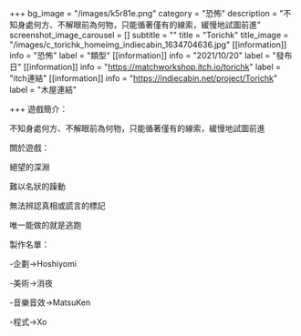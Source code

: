 +++
bg_image = "/images/k5r81e.png"
category = "恐怖"
description = "不知身處何方、不解眼前為何物，只能循著僅有的線索，緩慢地試圖前進"
screenshot_image_carousel = []
subtitle = ""
title = "Torichk"
title_image = "/images/c_torichk_homeimg_indiecabin_1634704636.jpg"
[[information]]
info = "恐怖"
label = "類型"
[[information]]
info = "2021/10/20"
label = "發布日"
[[information]]
info = "https://matchworkshop.itch.io/torichk"
label = "itch連結"
[[information]]
info = "https://indiecabin.net/project/Torichk"
label = "木屋連結"

+++
遊戲簡介：

不知身處何方、不解眼前為何物，只能循著僅有的線索，緩慢地試圖前進

關於遊戲：

絕望的深淵

難以名狀的躁動

無法辨認真相或謊言的標記

唯一能做的就是逃跑

製作名單：

\-企劃→Hoshiyomi

\-美術→消夜

\-音樂音效→MatsuKen

\-程式→Xo